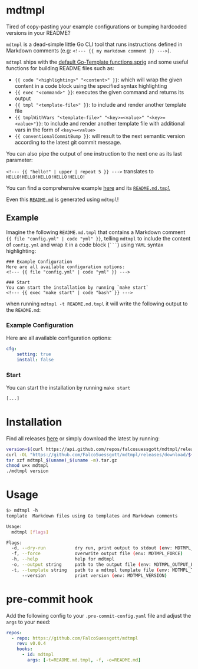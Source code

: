 # mdtmpl
<!--- {{ file "docs/intro.tmpl" }} --->
Tired of copy-pasting your example configurations or bumping hardcoded versions in your README?

`mdtmpl` is a dead-simple little Go CLI tool that runs instructions defined in Markdown comments (e.g: `<!--- {{ my markdown comment }} --->`).

`mdtmpl` ships with the [default Go-Template functions](https://pkg.go.dev/text/template#hdr-Functions),[sprig](http://masterminds.github.io/sprig/) and some useful functions for building README files such as:

* `{{ code "<highlighting>" "<content>" }}`: which will wrap the given content in a code block using the specified syntax highlighting
* `{{ exec "<command>" }}`: executes the given command and returns its output
* `{{ tmpl "<template-file>" }}`: to include and render another template file
* `{{ tmplWithVars "<template-file>" "<key>=<value>" "<key>=<value>"}}`: to include and render another template file with additional vars  in the form of  `<key>=<value>`
* `{{ conventionalCommitBump }}`: will result to the next semantic version according to the latest git commit message.

You can also pipe the output of one instruction to the next one as its last parameter:

`<!--- {{ "hello!" | upper | repeat 5 }} --->` translates to `HELLO!HELLO!HELLO!HELLO!HELLO!`

You can find a comprehensive example [here](https://github.com/FalcoSuessgott/mdtmpl/tree/main/examples) and its [`README.md.tmpl`](https://github.com/FalcoSuessgott/mdtmpl/tree/main/examples/README.md.tmpl)

Even this [`README.md`](https://github.com/FalcoSuessgott/mdtmpl/blob/main/README.md.tmpl) is generated using `mdtmpl`!

## Example
Imagine the following `README.md.tmpl` that contains a Markdown comment `{{ file "config.yml" | code "yml" }}`, telling `mdtmpl` to include the content of `config.yml` and wrap it in a code block (`` ``` ``) using `YAML` syntax highlighting:

```
### Example Configuration
Here are all available configuration options:
<!--- {{ file "config.yml" | code "yml" }} --->

### Start
You can start the installation by running `make start`
<!--- {{ exec "make start" | code "bash" }} --->
```

when running `mdtmpl -t README.md.tmpl` it will write the following output to the `README.md`:

### Example Configuration
Here are all available configuration options:
<!--- {{ file "Makefile" | code "make" }} --->
```yml
cfg:
    setting: true
    install: false
```

### Start
You can start the installation by running `make start`
<!--- {{ exec "make start" | code "bash" }} --->
```bash
[...]
```


# Installation
Find all releases [here](https://github.com/FalcoSuessgott/mdtmpl/releases) or simply download the latest by running:

```bash
version=$(curl https://api.github.com/repos/falcosuessgott/mdtmpl/releases/latest -s | jq .name -r)
curl -OL "https://github.com/FalcoSuessgott/mdtmpl/releases/download/${version}/mdtmpl_$(uname)_$(uname -m).tar.gz"
tar xzf mdtmpl_$(uname)_$(uname -m).tar.gz
chmod u+x mdtmpl
./mdtmpl version
```

# Usage
<!--- {{ exec "echo \"$> mdtmpl -h\" && go run main.go -h" | truncate | code "bash" }} --->
```bash
$> mdtmpl -h
template  Markdown files using Go templates and Markdown comments

Usage:
  mdtmpl [flags]

Flags:
  -d, --dry-run           dry run, print output to stdout (env: MDTMPL_DRY_RUN)
  -f, --force             overwrite output file (env: MDTMPL_FORCE)
  -h, --help              help for mdtmpl
  -o, --output string     path to the output file (env: MDTMPL_OUTPUT_FILE) (default "README.md")
  -t, --template string   path to a mdtmpl template file (env: MDTMPL_TEMPLATE_FILE) (default "README.md.tmpl")
      --version           print version (env: MDTMPL_VERSION)
```

# pre-commit hook
Add the following config to your `.pre-commit-config.yaml` file and adjust the `args` to your need:
<!--- {{ tmpl "docs/pre-commit.tmpl" | code "yaml" }} --->
```yaml
repos:
  - repo: https://github.com/FalcoSuessgott/mdtmpl
    rev: v0.0.4
    hooks:
      - id: mdtmpl
        args: [-t=README.md.tmpl, -f, -o=README.md]

```
